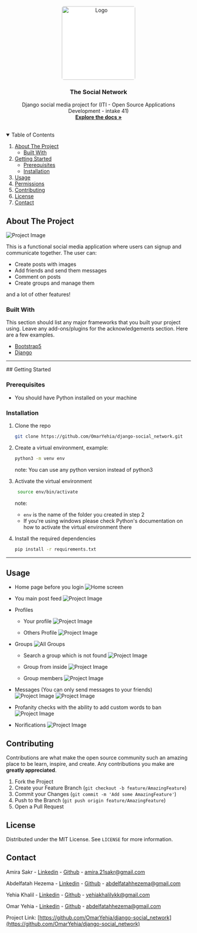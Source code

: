 <!-- PROJECT LOGO -->
<br />
<p align="center">
  <a href="https://github.com/OmarYehia/django-social_network">
    <img src="readme-images/github-logo.png" alt="Logo" width="200" height="200" style="background-color: white; border-radius: 5px">
  </a>

  <h3 align="center">The Social Network</h3>

  <p align="center">
    Django social media project for (ITI - Open Source Applications Development - intake 41) 
    <br />
    <a href="https://github.com/OmarYehia/django-social_network"><strong>Explore the docs »</strong></a>
    <br />
    <br />
  </p>
</p>



<!-- TABLE OF CONTENTS -->
<details open="open">
  <summary>Table of Contents</summary>
  <ol>
    <li>
      <a href="#about-the-project">About The Project</a>
      <ul>
        <li><a href="#built-with">Built With</a></li>
      </ul>
    </li>
    <li>
      <a href="#getting-started">Getting Started</a>
      <ul>
        <li><a href="#prerequisites">Prerequisites</a></li>
        <li><a href="#installation">Installation</a></li>
      </ul>
    </li>
    <li><a href="#usage">Usage</a></li>
    <li><a href="#permissions">Permissions</a></li>
    <li><a href="#contributing">Contributing</a></li>
    <li><a href="#license">License</a></li>
    <li><a href="#contact">Contact</a></li>
  </ol>
</details>



<!-- ABOUT THE PROJECT -->
## About The Project
![Project Image](readme-images/project-home-page.png)


This is a functional social media application where users can signup and communicate together. The user can:
* Create posts with images
* Add friends and send them messages
* Comment on posts
* Create groups and manage them

and a lot of other features!

### Built With

This section should list any major frameworks that you built your project using. Leave any add-ons/plugins for the acknowledgements section. Here are a few examples.
* [Bootstrap5](https://getbootstrap.com)
* [Django](https://www.djangoproject.com/)


<hr>
<!-- GETTING STARTED -->
## Getting Started


### Prerequisites

* You should have Python installed on your machine

### Installation

1. Clone the repo
   ```sh
   git clone https://github.com/OmarYehia/django-social_network.git
   ```
2. Create a virtual environment, example:
   ```sh
   python3 -m venv env
   ```
   note: You can use any python version instead of python3

3. Activate the virtual environment
   ```sh
    source env/bin/activate
   ```
   note: 
   * `env` is the name of the folder you created in step 2
   * If you're using windows please check Python's documentation on how to activate the virtual environment there

4. Install the required dependencies
    ```sh
    pip install -r requirements.txt
    ```

<hr>

<!-- USAGE EXAMPLES -->
## Usage

* Home page before you login
![Home screen](readme-images/mainscreen.png)

* You main post feed
![Project Image](readme-images/project-home-page.png)

* Profiles
    * Your profile
    ![Project Image](readme-images/userprofile.png)

    * Others Profile
    ![Project Image](readme-images/otherprofile.png)

* Groups
![All Groups](readme-images/allgroups.png)
    
    * Search a group which is not found
    ![Project Image](readme-images/searchnotfoundgroup.png)

    * Group from inside
    ![Project Image](readme-images/groupview.png)

    * Group members
    ![Project Image](readme-images/groupmembers.png)

* Messages (You can only send messages to your friends)
![Project Image](readme-images/messages.png)
![Project Image](readme-images/messagespeople.png)

* Profanity checks with the ability to add custom words to ban
![Project Image](readme-images/customprofanity.png)

* Norifications
![Project Image](readme-images/notifications.png)

<!-- 

## Permissions

1. Unauthenticated users can only access homepage, login or signup pages
2. User
    * Can only see their, their friends' and the group they're part of posts on his posts feed
    * Can create posts 
    * Can edit posts
    * Can view other members profiles and their posts in them
    * Can only edit his own profile
    * Can like any post (except his own)
    * Can comment on any post
    * Can delete only his comments
    * Can only delete his own posts or posts from the group he manages
    * Can create groups
    * Can join groups
    * Can search for groups by name
    * Can remove members from groups they own
    * Can send friend request to members
    * Can send messages to another user (only if they're in friends list)
    * Can see his notification panel
3. Posts
    * Cannot contain profanity words(applies to custom profanity)
    * Cannot have an empty body
    * Can add images to the posts -->



<!-- CONTRIBUTING -->
## Contributing

Contributions are what make the open source community such an amazing place to be learn, inspire, and create. Any contributions you make are **greatly appreciated**.

1. Fork the Project
2. Create your Feature Branch (`git checkout -b feature/AmazingFeature`)
3. Commit your Changes (`git commit -m 'Add some AmazingFeature'`)
4. Push to the Branch (`git push origin feature/AmazingFeature`)
5. Open a Pull Request



<!-- LICENSE -->
## License

Distributed under the MIT License. See `LICENSE` for more information.



<!-- CONTACT -->
## Contact

Amira Sakr - [Linkedin](https://www.linkedin.com/in/amira-sakr/) - [Github](https://github.com/AmiraAbdelRaoufSakr) - amira.21sakr@gmail.com <br>

Abdelfatah Hezema - [Linkedin](https://www.linkedin.com/in/abd-elfatah-hezema/) - [Github](https://github.com/Abdelfatahh) - abdelfatahhezema@gmail.com <br>

Yehia Khalil - [Linkedin](https://www.linkedin.com/in/yehiakhalil/) - [Github](https://github.com/yehia-khalil) - yehiakhalilykk@gmail.com <br>

Omar Yehia - [Linkedin](https://www.linkedin.com/in/omar-yehia94/) - [Github](https://github.com/OmarYehia) - abdelfatahhezema@gmail.com <br>

Project Link: [https://github.com/OmarYehia/django-social_network](https://github.com/OmarYehia/django-social_network)